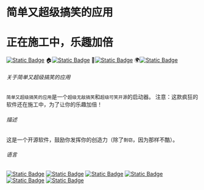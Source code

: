 # 简单又超级搞笑的应用
# 正在施工中，乐趣加倍
[![Static Badge](https://img.shields.io/badge/简单又超级搞笑的应用--999999)](#简单又超级搞笑的应用) 🏠[![Static Badge](https://img.shields.io/badge/主页--999999)](#关于简单又超级搞笑的应用) 📄[![Static Badge](https://img.shields.io/badge/描述--999999)](#描述) 🌍[![Static Badge](https://img.shields.io/badge/语言--999999)](#语言)

###### 关于简单又超级搞笑的应用
`简单又超级搞笑的应用`是一个`超级无敌搞笑`和`超级可笑开源`的启动器。
注意：这款疯狂的软件还在施工中，为了让你的乐趣加倍！

###### 描述
这是一个开源软件，鼓励你发挥你的创造力（除了`剽窃`，因为那样不酷）。

###### 语言
[![Static Badge](https://img.shields.io/badge/English--0000ff)](README.md) [![Static Badge](https://img.shields.io/badge/Chinese--ff0000)](README-cn.md) [![Static Badge](https://img.shields.io/badge/Japanese--ff8800)](README-jp.md) [![Static Badge](https://img.shields.io/badge/Whatlish--888888)](REAADME-wtf.md) [![Static Badge](https://img.shields.io/badge/Chinese_Geng_Edition--00ff00)](README-cao.md) [![Static Badge](https://img.shields.io/badge/Russian--8888ff)](README-ru.md)
